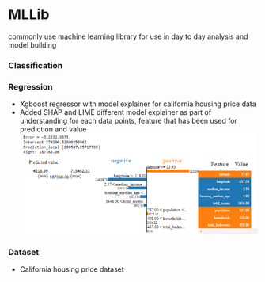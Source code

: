# MLLib
commonly use machine learning library for use in day to day analysis and model building


### Classification


### Regression 
* Xgboost regressor with model explainer for california housing price data
* Added SHAP and LIME different model explainer as part of understanding for each data points, feature that has been used for prediction and value
![explainer](assets/explainer_visual.png)



### Dataset
* California housing price dataset
